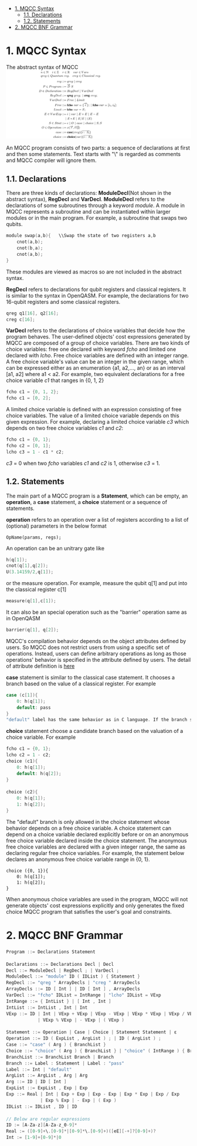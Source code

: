 
<!-- @import "[TOC]" {cmd="toc" depthFrom=1 depthTo=6 orderedList=false} -->

<!-- code_chunk_output -->

- [1. MQCC Syntax](#1-mqcc-syntax)
  - [1.1. Declarations](#11-declarations)
  - [1.2. Statements](#12-statements)
- [2. MQCC BNF Grammar](#2-mqcc-bnf-grammar)

<!-- /code_chunk_output -->

# 1. MQCC Syntax

The abstract syntax of MQCC
![](figs/syntax.png)

An MQCC program consists of two parts: a sequence of declarations at first and then some statements. Text starts with "\\" is regarded as comments and MQCC compiler will ignore them.

## 1.1. Declarations

There are three kinds of declarations: **ModuleDecl**(Not shown in the abstract syntax), **RegDecl** and **VarDecl**.
**ModuleDecl** refers to the declarations of some subroutines through a keyword *module*. A module in MQCC represents a subroutine and can be instantiated within larger modules or in the main program. For example, a subroutine that swaps two qubits.
```c
module swap(a,b){   \\Swap the state of two registers a,b
    cnot(a,b);
    cnot(b,a);
    cnot(a,b);
}
```
These modules are viewed as macros so are not included in the abstract syntax.

**RegDecl** refers to declarations for qubit registers and classical registers. It is similar to the syntax in OpenQASM. For example, the declarations for two 16-qubit registers and some classical registers.
```c
qreg q1[16], q2[16];
creg c[16];
```
**VarDecl** refers to the declarations of choice variables that decide how the program behaves. The user-defined objects' cost expressions generated by MQCC are composed of a group of choice variables. 
There are two kinds of choice variables: free one declared with keyword *fcho* and limited one declared with *lcho*. Free choice variables are defined with an integer range. A free choice variable's value can be an integer in the given range, which can be expressed either as an enumeration {a1, a2,..., an} or as an interval [a1, a2] where a1 < a2. For example, two equivalent declarations for a free choice variable *c1* that ranges in {0, 1, 2}
```c
fcho c1 = {0, 1, 2};
fcho c1 = [0, 2];
```
A limited choice variable is defined with an expression consisting of free choice variables. The value of a limited choice variable depends on this given expression. For example, declaring a limited choice variable *c3* which depends on two free choice variables *c1* and *c2*: 
```c
fcho c1 = {0, 1};
fcho c2 = [0, 1];
lcho c3 = 1 - c1 * c2;
```
*c3* = 0 when two *fcho* variables *c1* and *c2* is 1, otherwise *c3* = 1.

## 1.2. Statements

The main part of a MQCC program is a **Statement**, which can be empty, an **operation**, a **case** statement, a **choice** statement or a sequence of statements. 

**operation** refers to an operation over a list of registers according to a list of (optional) parameters in the below format
```
OpName(params, regs);
```
An operation can be an unitrary gate like
```c
h(q[1]);
cnot(q[1],q[2]);
U(3.14159/2,q[1]);
```
or the measure operation. For example, measure the qubit q[1] and put into the classical register c[1]
```c
measure(q[1],c[1]);
```
It can also be an special operation such as the "barrier" operation same as in OpenQASM
```c
barrier(q[1], q[2]);
```
MQCC's compilation behavior depends on the object attributes defined by users. So MQCC does not restrict users from using a specific set of operations. Instead, users can define arbitrary operations as long as those operations' behavior is specified in the attribute defined by users. The detail of attribute definition is [here](object_doc.md)

**case** statement is similar to the classical case statement. It chooses a branch based on the value of a classical register. For example
```c
case (c[1]){
    0: h(q[1]);
    default: pass
}
"default" label has the same behavior as in C language. If the branch statement is empty, a keyword "pass" is needed.
```
**choice** statement choose a candidate branch based on the valuation of a choice variable. For example
```c
fcho c1 = {0, 1};
lcho c2 = 1 - c2;
choice (c1){
    0: h(q[1]);
    default: h(q[2]);
}

choice (c2){
    0: h(q[1]);
    1: h(q[2]);
}
```
The "default" branch is only allowed in the choice statement whose behavior depends on a free choice variable. A choice statement can depend on a choice variable declared explicitly before or on an anonymous free choice variable declared inside the choice statement. The anonymous free choice variables are declared with a given integer range, the same as declaring regular free choice variables. For example, the statement below declares an anonymous free choice variable range in {0, 1}.
```
choice ({0, 1}){
    0: h(q[1]);
    1: h(q[2]);
}
```
When anonymous choice variables are used in the program, MQCC will not generate objects' cost expressions explicitly and only generates the fixed choice MQCC program that satisfies the user's goal and constraints.

# 2. MQCC BNF Grammar
```c
Program ::= Declarations Statement

Declarations ::= Declarations Decl | Decl
Decl ::= ModuleDecl | RegDecl ; | VarDecl ;
ModuleDecl ::= "module" ID ( IDList ) { Statement }
RegDecl ::= "qreg " ArrayDecls | "creg " ArrayDecls
ArrayDecls ::= ID [ Int ] | ID [ Int ] , ArrayDecls
VarDecl ::= "fcho" IDList = IntRange | "lcho" IDList = VExp
IntRange ::= { IntList } | [ Int , Int ]
IntList ::= IntList , Int | Int
VExp ::= ID | Int | VExp + VExp | VExp - VExp | VExp * VExp | VExp / VExp 
            | VExp % VExp | - VExp | ( VExp )

Statement ::= Operation | Case | Choice | Statement Statement | ε
Operation ::= ID ( ExpList , ArgList ) ; | ID ( ArgList ) ;
Case ::= "case" ( Arg ) { BranchList }
Choice ::= "choice" ( Arg ) { BranchList } | "choice" ( IntRange ) { BranchList }
BranchList ::= BranchList Branch | Branch
Branch ::= Label : Statement | Label : "pass"
Label ::= Int | "default"
ArgList ::= ArgList , Arg | Arg
Arg ::= ID | ID [ Int ]
ExpList ::= ExpList , Exp | Exp
Exp ::= Real | Int | Exp + Exp | Exp - Exp | Exp * Exp | Exp / Exp
             | Exp % Exp | - Exp | ( Exp )
IDList ::= IDList , ID | ID

// Below are regular expressions
ID := [A-Za-z][A-Za-z_0-9]*
Real := ([0-9]+\.[0-9]*|[0-9]*\.[0-9]+)([eE][-+]?[0-9]+)?
Int := [1-9]+[0-9]*|0
```
